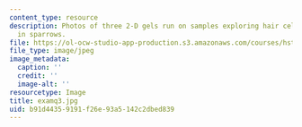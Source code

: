 ```yaml
---
content_type: resource
description: Photos of three 2-D gels run on samples exploring hair cell regeneration
  in sparrows.
file: https://ol-ocw-studio-app-production.s3.amazonaws.com/courses/hst-730-molecular-biology-for-the-auditory-system-fall-2002/b91d44359191f26e93a5142c2dbed839_examq3.jpg
file_type: image/jpeg
image_metadata:
  caption: ''
  credit: ''
  image-alt: ''
resourcetype: Image
title: examq3.jpg
uid: b91d4435-9191-f26e-93a5-142c2dbed839
---
```


